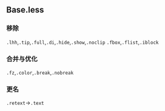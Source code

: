 ## Base.less

### 移除
`.lhh`,`.tip`,`.full`,`.di`,`.hide`,`.show`,`.noclip`
`.fbox`,`.flist`,`.iblock`

### 合并与优化
`.fz`,`.color`,`.break`,`.nobreak`

### 更名
`.retext`→`.text`
